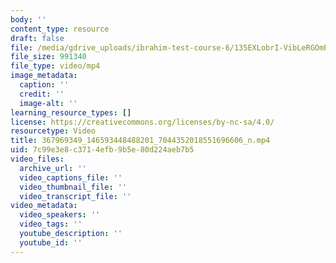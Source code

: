 ```yaml
---
body: ''
content_type: resource
draft: false
file: /media/gdrive_uploads/ibrahim-test-course-6/135EXLobrI-VibLeRGOmPeTXOlwzwQk69/367969349_146593448488201_7044352018551696606_n.mp4
file_size: 991340
file_type: video/mp4
image_metadata:
  caption: ''
  credit: ''
  image-alt: ''
learning_resource_types: []
license: https://creativecommons.org/licenses/by-nc-sa/4.0/
resourcetype: Video
title: 367969349_146593448488201_7044352018551696606_n.mp4
uid: 7c99e3e8-c371-4efb-9b5e-80d224aeb7b5
video_files:
  archive_url: ''
  video_captions_file: ''
  video_thumbnail_file: ''
  video_transcript_file: ''
video_metadata:
  video_speakers: ''
  video_tags: ''
  youtube_description: ''
  youtube_id: ''
---
```

